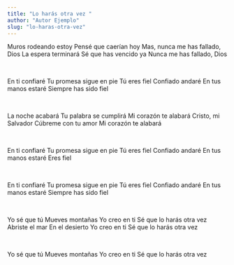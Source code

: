 ```yaml
---
title: "Lo harás otra vez "
author: "Autor Ejemplo"
slug: "lo-haras-otra-vez"
---
```


Muros rodeando estoy
Pensé que caerían hoy
Mas, nunca me has fallado, Dios
La espera terminará
Sé que has vencido ya
Nunca me has fallado, Dios

<br>

En ti confiaré
Tu promesa sigue en pie
Tú eres fiel
Confiado andaré
En tus manos estaré
Siempre has sido fiel

<br>

La noche acabará
Tu palabra se cumplirá
Mi corazón te alabará
Cristo, mi Salvador
Cúbreme con tu amor
Mi corazón te alabará

<br>

En ti confiaré
Tu promesa sigue en pie
Tú eres fiel
Confiado andaré
En tus manos estaré
Eres fiel

<br>

En ti confiaré
Tu promesa sigue en pie
Tú eres fiel
Confiado andaré
En tus manos estaré
Siempre has sido fiel

<br>

Yo sé que tú
Mueves montañas
Yo creo en ti
Sé que lo harás otra vez
Abriste el mar
En el desierto
Yo creo en ti
Sé que lo harás otra vez

<br>

Yo sé que tú
Mueves montañas
Yo creo en ti
Sé que lo harás otra vez
